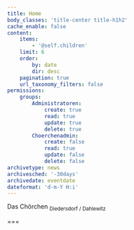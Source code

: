 ```yaml
---
title: Home
body_classes: 'title-center title-h1h2'
cache_enable: false
content:
    items:
        - '@self.children'
    limit: 6
    order:
        by: date
        dir: desc
    pagination: true
    url_taxonomy_filters: false
permissions:
    groups:
        Administratoren:
            create: true
            read: true
            update: true
            delete: true
        Choerchenadmin:
            create: false
            read: true
            update: false
            delete: false
archivetype: news
archivesched: '-30days'
archivedate: eventdate
dateformat: 'd-m-Y H:i'
---
```


<span class="h1">Das Chörchen</span> <sub>Diedersdorf / Dahlewitz</sub>

===


